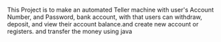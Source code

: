 This Project is to make an automated Teller machine with user's Account Number, and Password, bank account, with that users can withdraw, deposit, and view their account balance.and create new account or registers.
and transfer the money using java
